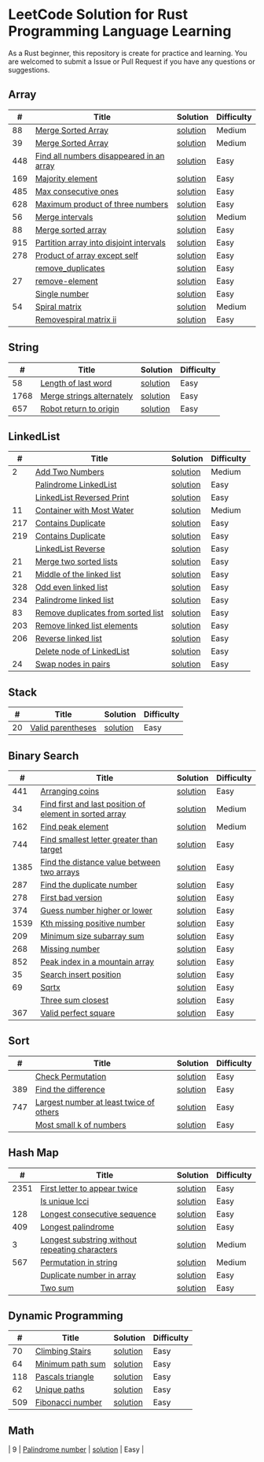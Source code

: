 # LeetCode Solution for Rust Programming Language Learning

As a Rust beginner, this repository is create for practice and learning. You are welcomed to submit a Issue or Pull Request if you have any questions or suggestions.


## Array


|  #   | Title  | Solution | Difficulty |
|  ----  | ----  | ----  | ----  |
| 88  | [Merge Sorted Array](https://leetcode.cn/problems/merge-sorted-array/) | [solution](./add_two_numbers/src/main.rs)  | Medium |
| 39  | [Merge Sorted Array](https://leetcode.cn/problems/combination-sum/) | [solution](./src/combination-sum/src/main.rs)  | Medium |
| 448  | [Find all numbers disappeared in an array](https://leetcode.cn/problems/find-all-numbers-disappeared-in-an-array/) | [solution](./src/find-all-numbers-disappeared-in-an-array/src/main.rs)  | Easy |
| 169 | [Majority element](https://leetcode.cn/problems/majority-element/) | [solution](./src/majority-element/src/main.rs)  | Easy |
| 485 | [Max consecutive ones](https://leetcode.cn/problems/max-consecutive-ones/) | [solution](./src/max-consecutive-ones/src/main.rs)  | Easy |
| 628 | [Maximum product of three numbers](https://leetcode.cn/problems/maximum-product-of-three-numbers/) | [solution](./src/maximum-product-of-three-numbers/src/main.rs)  | Easy |
| 56 | [Merge intervals](https://leetcode.cn/problems/merge-intervals/) | [solution](./src/merge-intervals/src/main.rs)  | Medium |
| 88 | [Merge sorted array](https://leetcode.cn/problems/merge-sorted-array/) | [solution](./src/merge-sorted-array/src/main.rs)  | Easy |
| 915 | [Partition array into disjoint intervals](https://leetcode.cn/problems/partition-array-into-disjoint-intervals/) | [solution](./src/partition-array-into-disjoint-intervals/src/main.rs)  | Easy |
| 278 | [Product of array except self](https://leetcode.cn/problems/product-of-array-except-self/) | [solution](./src/product-of-array-except-self/src/main.rs)  | Easy |
|  | [remove_duplicates](https://leetcode.cn/problems/remove_duplicates/) | [solution](./src/remove_duplicates/src/main.rs)  | Easy |
| 27 | [remove-element](https://leetcode.cn/problems/remove-element/) | [solution](./src/remove-element/src/main.rs)  | Easy |
|  | [Single number](https://leetcode.cn/problems/single-number/) | [solution](./src/single-number/src/main.rs)  | Easy |
| 54 | [Spiral matrix](https://leetcode.cn/problems/spiral-matrix/) | [solution](./src/spiral-matrix/src/main.rs)  | Medium |
|  | [Removespiral matrix ii](https://leetcode.cn/problems/spiral-matrix-ii/) | [solution](./src/spiral-matrix-ii/src/main.rs)  | Easy |

## String
|  #   | Title  | Solution | Difficulty |
|  ----  | ----  | ----  | ----  |
| 58 | [Length of last word](https://leetcode.cn/problems/length-of-last-word/) | [solution](./src/length-of-last-word/src/main.rs)  | Easy |
| 1768 | [Merge strings alternately](https://leetcode.cn/problems/merge-strings-alternately/) | [solution](./src/merge-strings-alternately/src/main.rs)  | Easy |
| 657 | [Robot return to origin](https://leetcode.cn/problems/robot-return-to-origin/) | [solution](./src/robot-return-to-origin/src/main.rs)  | Easy |


## LinkedList

|  #   | Title  | Solution | Difficulty |
|  ----  | ----  | ----  | ----  |
| 2  | [Add Two Numbers](https://leetcode.cn/problems/add-two-numbers/) | [solution](./src/add_two_numbers/src/main.rs)  | Medium |
|   | [Palindrome LinkedList](https://leetcode.cn/problems/aMhZSa/) | [solution](./src/aMhZSa/src/main.rs)  | Easy |
|   | [LinkedList Reversed Print](https://leetcode.cn/problems/cong-wei-dao-tou-da-yin-lian-biao-lcof/) | [solution](./src/cong-wei-dao-tou-da-yin-lian-biao-lcof/src/main.rs)  | Easy |
| 11  | [Container with Most Water](https://leetcode.cn/problems/container-with-most-water/) | [solution](./src/container-with-most-water/src/main.rs)  | Medium |
| 217  | [Contains Duplicate](https://leetcode.cn/problems/contains-duplicate/) | [solution](./src/contains-duplicate/src/main.rs)  | Easy |
| 219  | [Contains Duplicate](https://leetcode.cn/problems/contains-duplicate-ii/) | [solution](./src/contains-duplicate-ii/src/main.rs)  | Easy |
|   | [LinkedList Reverse](https://leetcode.cn/problems/fan-zhuan-lian-biao-lcof/) | [solution](./src/fan-zhuan-lian-biao-lcof/src/main.rs)  | Easy |
| 21 | [Merge two sorted lists](https://leetcode.cn/problems/merge-two-sorted-lists/) | [solution](./src/merge-two-sorted-lists/src/main.rs)  | Easy |
| 21 | [Middle of the linked list](https://leetcode.cn/problems/middle-of-the-linked-list/) | [solution](./src/middle-of-the-linked-list/src/main.rs)  | Easy |
| 328 | [Odd even linked list](https://leetcode.cn/problems/odd-even-linked-list/) | [solution](./src/odd-even-linked-list/src/main.rs)  | Easy |
| 234 | [Palindrome linked list](https://leetcode.cn/problems/palindrome-linked-list/) | [solution](./src/palindrome-linked-list/src/main.rs)  | Easy |
| 83 | [Remove duplicates from sorted list](https://leetcode.cn/problems/remove-duplicates-from-sorted-list/) | [solution](./src/remove-duplicates-from-sorted-list/src/main.rs)  | Easy |
| 203 | [Remove linked list elements](https://leetcode.cn/problems/remove-linked-list-elements/) | [solution](./src/remove-linked-list-elements/src/main.rs)  | Easy |
| 206 | [Reverse linked list](https://leetcode.cn/problems/reverse-linked-list/) | [solution](./src/reverse-linked-list/src/main.rs)  | Easy |
|  | [Delete node of LinkedList](https://leetcode.cn/problems/shan-chu-lian-biao-de-jie-dian-lcof/) | [solution](./src/shan-chu-lian-biao-de-jie-dian-lcof/src/main.rs)  | Easy |
| 24 | [Swap nodes in pairs](https://leetcode.cn/problems/swap-nodes-in-pairs/) | [solution](./src/swap-nodes-in-pairs/src/main.rs)  | Easy |

## Stack
|  #   | Title  | Solution | Difficulty |
|  ----  | ----  | ----  | ----  |
| 20 | [Valid parentheses](https://leetcode.cn/problems/valid-parentheses/) | [solution](./src/valid-parentheses/src/main.rs)  | Easy |

## Binary Search

|  #   | Title  | Solution | Difficulty |
|  ----  | ----  | ----  | ----  |
| 441 | [Arranging coins](https://leetcode.cn/problems/arranging-coins/) | [solution](./src/arranging-coins/src/main.rs)  | Easy |
| 34 | [Find first and last position of element in sorted array](https://leetcode.cn/problems/find-first-and-last-position-of-element-in-sorted-array/) | [solution](./src/arranging-coins/src/main.rs)  | Medium |
| 162 | [Find peak element](https://leetcode.cn/problems/find-peak-element/) | [solution](./src/find-peak-element/src/main.rs)  | Medium |
| 744 | [Find smallest letter greater than target](https://leetcode.cn/problems/find-smallest-letter-greater-than-target/) | [solution](./src/find-smallest-letter-greater-than-target/src/main.rs)  | Easy |
| 1385 | [Find the distance value between two arrays](https://leetcode.cn/problems/find-the-distance-value-between-two-arrays/) | [solution](./src/find-the-distance-value-between-two-arrays/src/main.rs)  | Easy |
| 287 | [Find the duplicate number](https://leetcode.cn/problems/find-the-duplicate-number/) | [solution](./src/find-the-duplicate-number/src/main.rs)  | Easy |
| 278 | [First bad version](https://leetcode.cn/problems/first-bad-version/) | [solution](./src/first-bad-version/src/main.rs)  | Easy |
| 374 | [Guess number higher or lower](https://leetcode.cn/problems/guess-number-higher-or-lower/) | [solution](./src/guess-number-higher-or-lower/src/main.rs)  | Easy |
| 1539 | [Kth missing positive number](https://leetcode.cn/problems/kth-missing-positive-number/) | [solution](./src/kth-missing-positive-number/src/main.rs)  | Easy |
| 209 | [Minimum size subarray sum](https://leetcode.cn/problems/minimum-size-subarray-sum/) | [solution](./src/minimum-size-subarray-sum/src/main.rs)  | Easy |
| 268 | [Missing number](https://leetcode.cn/problems/missing-number/) | [solution](./src/missing-number/src/main.rs)  | Easy |
| 852 | [Peak index in a mountain array](https://leetcode.cn/problems/peak-index-in-a-mountain-array/) | [solution](./src/peak-index-in-a-mountain-array/src/main.rs)  | Easy |
| 35 | [Search insert position](https://leetcode.cn/problems/search-insert-position/) | [solution](./src/search-insert-position/src/main.rs)  | Easy |
| 69 | [Sqrtx](https://leetcode.cn/problems/sqrtx/) | [solution](./src/sqrtx/src/main.rs)  | Easy |
|  | [Three sum closest](https://leetcode.cn/problems/three-sum-closest/) | [solution](./src/three-sum-closest/src/main.rs)  | Easy |
| 367 | [Valid perfect square](https://leetcode.cn/problems/valid-perfect-square/) | [solution](./src/valid-perfect-square/src/main.rs)  | Easy |

## Sort 
|  #   | Title  | Solution | Difficulty |
|  ----  | ----  | ----  | ----  |
|  | [Check Permutation](https://leetcode.cn/problems/check-permutation-lcci/) | [solution](./src/check-permutation-lcci/src/main.rs)  | Easy |
| 389 | [Find the difference](https://leetcode.cn/problems/find-the-difference/) | [solution](./src/find-the-difference/src/main.rs)  | Easy |
| 747 | [Largest number at least twice of others](https://leetcode.cn/problems/largest-number-at-least-twice-of-others/) | [solution](./src/largest-number-at-least-twice-of-others/src/main.rs)  | Easy |
|  | [Most small k of numbers](https://leetcode.cn/problems/zui-xiao-de-kge-shu-lcof/) | [solution](./src/zui-xiao-de-kge-shu-lcof/src/main.rs)  | Easy |

## Hash Map
|  #   | Title  | Solution | Difficulty |
|  ----  | ----  | ----  | ----  |
| 2351 | [First letter to appear twice](https://leetcode.cn/problems/first-letter-to-appear-twice/) | [solution](./src/first-letter-to-appear-twice/src/main.rs)  | Easy |
|  | [Is unique lcci](https://leetcode.cn/problems/is-unique-lcci/) | [solution](./src/is-unique-lcci/src/main.rs)  | Easy |
| 128 | [Longest consecutive sequence](https://leetcode.cn/problems/longest-consecutive-sequence/) | [solution](./src/longest-consecutive-sequence/src/main.rs)  | Easy |
| 409 | [Longest palindrome](https://leetcode.cn/problems/longest-palindrome/) | [solution](./src/longest-palindrome/src/main.rs)  | Easy |
| 3 | [Longest substring without repeating characters](https://leetcode.cn/problems/longest-substring-without-repeating-characters/) | [solution](./src/longest-substring-without-repeating-characters/src/main.rs)  | Medium |
| 567 | [Permutation in string](https://leetcode.cn/problems/permutation-in-string/) | [solution](./src/permutation-in-string/src/main.rs)  | Medium |
|  | [Duplicate number in array](https://leetcode.cn/problems/shu-zu-zhong-zhong-fu-de-shu-zi-lcof/) | [solution](./src/shu-zu-zhong-zhong-fu-de-shu-zi-lcof/src/main.rs)  | Easy |
|  | [Two sum](https://leetcode.cn/problems/two_sum/) | [solution](./src/two_sum/src/main.rs)  | Easy |


## Dynamic Programming

|  #   | Title  | Solution | Difficulty |
|  ----  | ----  | ----  | ----  |
| 70 | [Climbing Stairs](https://leetcode.cn/problems/climbing-stairs/) | [solution](./src/climbing-stairs/src/main.rs)  | Easy |
| 64 | [Minimum path sum](https://leetcode.cn/problems/minimum-path-sum/) | [solution](./src/minimum-path-sum/src/main.rs)  | Easy |
| 118 | [Pascals triangle](https://leetcode.cn/problems/pascals-triangle/) | [solution](./pascals-triangle/src/main.rs)  | Easy |
| 62 | [Unique paths](https://leetcode.cn/problems/unique-paths/) | [solution](./src/unique-paths/src/main.rs)  | Easy |
| 509 | [Fibonacci number](https://leetcode.cn/problems/fibonacci-number/description/) | [solution](./src/fibonacci-number/src/main.rs)  | Easy |

## Math

| 9 | [Palindrome number](https://leetcode.cn/problems/palindrome-number/) | [solution](./src/palindrome-number/src/main.rs)  | Easy |
